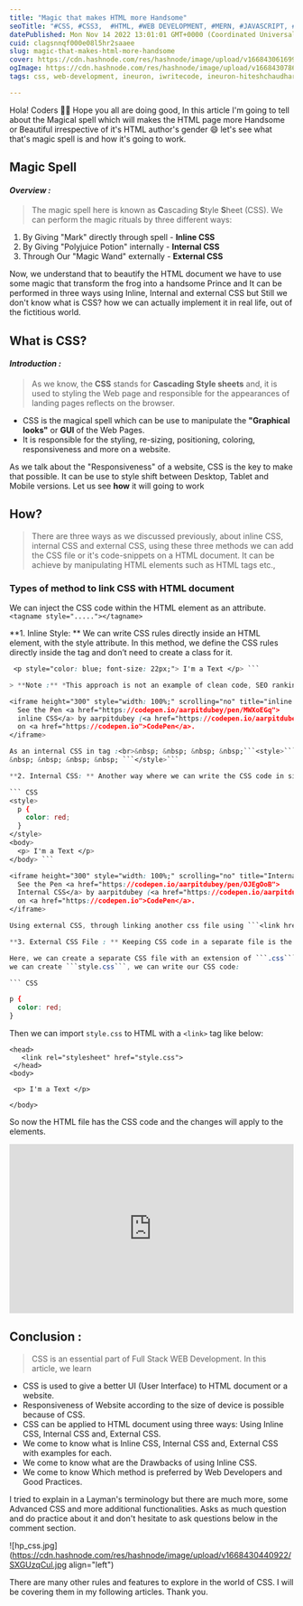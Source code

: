 ```yaml
---
title: "Magic that makes HTML more Handsome"
seoTitle: "#CSS, #CSS3,  #HTML, #WEB DEVELOPMENT, #MERN, #JAVASCRIPT, #MAGIC,"
datePublished: Mon Nov 14 2022 13:01:01 GMT+0000 (Coordinated Universal Time)
cuid: clagsnnqf000e08l5hr2saaee
slug: magic-that-makes-html-more-handsome
cover: https://cdn.hashnode.com/res/hashnode/image/upload/v1668430616998/ZgG-cXc5T.jpeg
ogImage: https://cdn.hashnode.com/res/hashnode/image/upload/v1668430786004/6wA8Sq_JO.jpeg
tags: css, web-development, ineuron, iwritecode, ineuron-hiteshchaudhary-webdev-javascript-lco-learncodeonline-lco-css-learncodeonline-cssselectors-hiteshchoudharylco-code-with-hitesh-choudhary

---
```


Hola! Coders 👨‍💻 Hope you all are doing good, In this article I'm going to tell about the Magical spell which will makes the HTML page more Handsome or Beautiful irrespective of it's HTML author's gender 😄 let's see what that's magic spell is and how it's going to work.

## Magic Spell

#### *Overview :*

> The magic spell here is known as **C**ascading **S**tyle **S**heet (CSS). We can perform the magic rituals by three different ways: 
1. By Giving "Mark" directly through spell  -  **Inline CSS**
2. By Giving "Polyjuice Potion" internally    -  **Internal CSS**
3. Through Our "Magic Wand" externally   -  **External CSS**

Now, we understand that to beautify the HTML document we have to use some magic that transform the frog into a handsome Prince and It can be performed in three ways using Inline, Internal and external CSS but Still we don't know what is CSS? how we can actually implement it in real life, out of the fictitious world. 

## What is CSS? 

#### *Introduction :*

> As we know, the **CSS** stands for **Cascading Style sheets** and, it is used to styling the Web page and responsible for the appearances of landing pages reflects on the browser.

- CSS is the magical spell which can be use to manipulate the **"Graphical looks"** or **GUI** of the Web Pages.  
- It is responsible for the styling, re-sizing, positioning, coloring, responsiveness and more on a website. 

As we talk about the "Responsiveness" of a website, CSS is the key to make that possible. It can be use to style shift between Desktop, Tablet and Mobile versions. Let us see **how** it will going to work

## How?

> There are three ways as we discussed previously, about inline CSS, internal CSS and external CSS, using these three methods we can add the CSS file or it's code-snippets on a HTML document. It can be achieve by manipulating HTML elements such as HTML tags etc., 

### Types of method to link CSS with HTML document

We can inject the CSS code within the HTML element as an attribute. <br> ```<tagname style="....."></tagname>```

**1. Inline Style: ** We can write CSS rules directly inside an HTML element, with the style attribute. In this method, we define the CSS rules directly inside the tag and don’t need to create a class for it.

```CSS
 <p style="color: blue; font-size: 22px;"> I'm a Text </p> ```

> **Note :** *This approach is not an example of clean code, SEO ranking problems, increase page loading time, slow down loading speed  and it’s not recommended to use.*

<iframe height="300" style="width: 100%;" scrolling="no" title="inline CSS" src="https://codepen.io/aarpitdubey/embed/MWXoEGq?default-tab=result&editable=true" frameborder="no" loading="lazy" allowtransparency="true" allowfullscreen="true">
  See the Pen <a href="https://codepen.io/aarpitdubey/pen/MWXoEGq">
  inline CSS</a> by aarpitdubey (<a href="https://codepen.io/aarpitdubey">@aarpitdubey</a>)
  on <a href="https://codepen.io">CodePen</a>.
</iframe>

As an internal CSS in tag :<br>&nbsp; &nbsp; &nbsp; &nbsp;```<style>```<br>&nbsp; &nbsp; &nbsp; &nbsp; &nbsp; &nbsp; &nbsp; &nbsp; &nbsp;  .... <br> &nbsp; &nbsp; &nbsp; &nbsp; &nbsp; &nbsp; &nbsp; &nbsp; &nbsp;  .... <br>
&nbsp; &nbsp; &nbsp; &nbsp; ```</style>```

**2. Internal CSS: ** Another way where we can write the CSS code in side```<style>``` tag in HTML., This will keep the HTML code directly inside the HTML file rather than in a separate file.

``` CSS
<style>
  p {  
    color: red;
  }
</style>
<body>
  <p> I'm a Text </p>
</body> ```

<iframe height="300" style="width: 100%;" scrolling="no" title="Internal CSS" src="https://codepen.io/aarpitdubey/embed/OJEgOoB?default-tab=result&editable=true" frameborder="no" loading="lazy" allowtransparency="true" allowfullscreen="true">
  See the Pen <a href="https://codepen.io/aarpitdubey/pen/OJEgOoB">
  Internal CSS</a> by aarpitdubey (<a href="https://codepen.io/aarpitdubey">@aarpitdubey</a>)
  on <a href="https://codepen.io">CodePen</a>.
</iframe>

Using external CSS, through linking another css file using ```<link href="style.css">```

**3. External CSS File : ** Keeping CSS code in a separate file is the best practice, In real world file structure has some convention which every developer has to follow and keeping every files separate and in modular structure are considered as the good programming practices.

Here, we can create a separate CSS file with an extension of ```.css``` and include it to HTML using ```<link href="style.css">``` tag. For example:
we can create ```style.css```, we can write our CSS code:

``` CSS

p {  
  color: red;
}
```
Then we can import ```style.css``` to HTML with a ```<link>``` tag like below:

```
<head>
   <link rel="stylesheet" href="style.css">
 </head>
<body>

 <p> I'm a Text </p>

</body>
```
So now the HTML file has the CSS code and the changes will apply to the elements.

<iframe height="300" style="width: 100%;" scrolling="no" title="External CSS" src="https://codepen.io/aarpitdubey/embed/rNKwYbL?default-tab=result&editable=true" frameborder="no" loading="lazy" allowtransparency="true" allowfullscreen="true">
  See the Pen <a href="https://codepen.io/aarpitdubey/pen/rNKwYbL">
  External CSS</a> by aarpitdubey (<a href="https://codepen.io/aarpitdubey">@aarpitdubey</a>)
  on <a href="https://codepen.io">CodePen</a>.
</iframe>

## Conclusion :

> CSS is an essential part of Full Stack WEB Development. In this article, we learn
* CSS is used to give a better UI (User Interface) to HTML document or a website.
* Responsiveness of Website according to the size of device is possible because of CSS.
* CSS can be applied to HTML document using three ways: Using Inline CSS, Internal CSS and, 
External CSS.
* We come to know what is Inline CSS, Internal CSS and, External CSS with examples for each.
* We come to know what are the Drawbacks of using Inline CSS.
* We come to know Which method is preferred by Web Developers and Good Practices.
  
I tried to explain in a Layman's terminology but there are much more, some Advanced CSS and more additional functionalities. Asks as much question and do practice about it and don't hesitate to ask questions below in the comment section.
<br>

![hp_css.jpg](https://cdn.hashnode.com/res/hashnode/image/upload/v1668430440922/SXGUzqCul.jpg align="left")

There are many other rules and features to explore in the world of CSS. I will be covering them in my following articles.
Thank you.
                         
